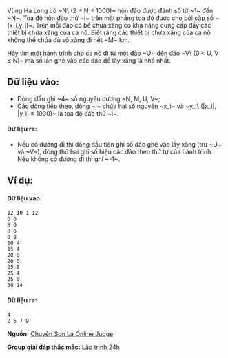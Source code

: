 Vùng Hạ Long có ~N\ (2 ≤ N ≤ 1000)~ hòn đảo được đánh số từ ~1~ đến ~N~. Tọa độ hòn đảo thứ ~i~ trên mặt phẳng tọa độ được cho bởi cặp số ~(x_i,y_i)~. Trên mỗi đảo có bể chứa xăng có khả năng cung cấp đầy các thiết bị chứa xăng của ca nô. Biết rằng các thiết bị chứa xăng của ca nô không thể chứa đủ số xăng đi hết ~M~ km.

Hãy tìm một hành trình cho ca nô đi từ một đảo ~U~ đến đảo ~V\ (0 < U, V ≤ N)~ mà số lần ghé vào các đảo để lấy xăng là nhỏ nhất.

## Dữ liệu vào:
- Dòng đầu ghi ~4~ số nguyên dương ~N, M, U, V~;
- Các dòng tiếp theo, dòng ~i~ chứa hai số nguyên ~x_i~ và ~y_i\ (|x_i|, |y_i| ≤ 1000)~ là tọa độ đảo thứ ~i~.

#### Dữ liệu ra:
- Nếu có đường đi thì dòng đầu tiên ghi số đảo ghé vào lấy xăng (trừ ~U~ và ~V~), dòng thứ hai ghi số hiệu các đảo theo thứ tự của hành trình. Nếu không có đường đi thì ghi ~-1~.

## Ví dụ:
#### Dữ liệu vào:
```
12 10 1 12
0 0
8 0
8 6
0 8
10 4
15 4
20 8
20 0
25 8
25 4
25 0
30 14
```

#### Dữ liệu ra:
```
4
2 6 7 9
```
**Nguồn:** [Chuyên Sơn La Online Judge](http://csloj.ddns.net/)

**Group giải đáp thắc mắc:** [Lập trình 24h](https://www.facebook.com/groups/1386904321519984)